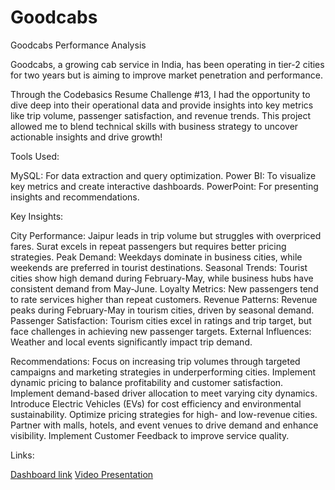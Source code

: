 # Goodcabs

Goodcabs Performance Analysis

Goodcabs, a growing cab service in India, has been operating in tier-2 cities for two years but is aiming to improve market penetration and performance. 

Through the Codebasics Resume Challenge #13, I had the opportunity to dive deep into their operational data and provide insights into key metrics like trip volume, passenger satisfaction, and revenue trends.
This project allowed me to blend technical skills with business strategy to uncover actionable insights and drive growth!

Tools Used:

MySQL: For data extraction and query optimization.
Power BI: To visualize key metrics and create interactive dashboards.
PowerPoint: For presenting insights and recommendations.

Key Insights:

City Performance: Jaipur leads in trip volume but struggles with overpriced fares. Surat excels in repeat passengers but requires better pricing strategies.
Peak Demand: Weekdays dominate in business cities, while weekends are preferred in tourist destinations.
Seasonal Trends: Tourist cities show high demand during February-May, while business hubs have consistent demand from May-June.
Loyalty Metrics: New passengers tend to rate services higher than repeat customers.
Revenue Patterns: Revenue peaks during February-May in tourism cities, driven by seasonal demand.
Passenger Satisfaction: Tourism cities excel in ratings and trip target, but face challenges in achieving new passenger targets.
External Influences: Weather and local events significantly impact trip demand.

Recommendations:
Focus on increasing trip volumes through targeted campaigns and marketing strategies in underperforming cities.
Implement dynamic pricing to balance profitability and customer satisfaction.
Implement demand-based driver allocation to meet varying city dynamics.
Introduce Electric Vehicles (EVs) for cost efficiency and environmental sustainability.
Optimize pricing strategies for high- and low-revenue cities.
Partner with malls, hotels, and event venues to drive demand and enhance visibility.
Implement Customer Feedback to improve service quality.


Links:

[Dashboard link](https://app.powerbi.com/view?r=eyJrIjoiNGIyZjc2N2EtOTVmNi00ZTM4LWE2NjQtZTgyMzA2YmJmOThhIiwidCI6ImM2ZTU0OWIzLTVmNDUtNDAzMi1hYWU5LWQ0MjQ0ZGM1YjJjNCJ9)
[Video Presentation](https://youtu.be/UiZ3EQ9P2AE)
